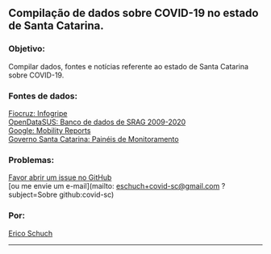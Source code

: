 ## Compilação de dados sobre COVID-19 no estado de Santa Catarina.

### Objetivo:

Compilar dados, fontes e notícias referente ao estado de Santa Catarina sobre COVID-19.


### Fontes de dados:

[Fiocruz: Infogripe](https://gitlab.procc.fiocruz.br/mave/repo/tree/master/Dados/InfoGripe)<br>
[OpenDataSUS: Banco de dados de SRAG 2009-2020](https://opendatasus.saude.gov.br/dataset?tags=SRAG)<br>
[Google: Mobility Reports](https://www.google.com/covid19/mobility/)<br>
[Governo Santa Catarina: Painéis de Monitoramento](http://transparenciacovid19.sc.gov.br/paineis)<br>


### Problemas:

[Favor abrir um issue no GitHub](https://github.com/eschuch/covid-sc/issues/new/choose)<br>
[ou me envie um e-mail](mailto: eschuch+covid-sc@gmail.com ?subject=Sobre github:covid-sc)<br>

### Por:

[Erico Schuch](https://twitter.com/t00rmenta)


---